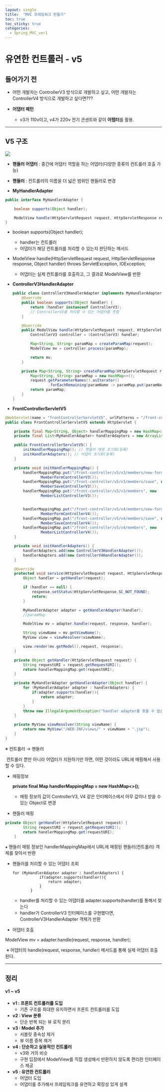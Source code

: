 ```yaml
---
layout: single
title:  "MVC 프레임워크 만들기"
toc: true
toc_sticky: true
categories:
  - Spring_MVC_ver1
---
```


#  유연한 컨트롤러 - v5



## 들어가기 전



- 어떤 개발자는 ControllerV3 방식으로 개발하고 싶고, 어떤 개발자는 ControllerV4 방식으로 개발하고 싶다면???

- **어댑터 패턴**
  - v3가 110v이고, v4가 220v 전기 콘센트와 같이 **어탭터**를 활용.

---



## V5 구조

![](/assets/images/2021-11-25-frontControllerv5_1/1.JPG)

- **핸들러 어댑터** : 중간에 어댑터 역할을 하는 어댑터(다양한 종류의 컨트롤러 호출 가능)
- **핸들러** : 컨트롤러의 이름을 더 넓은 범위인 핸들러로 변경



- **MyHandlerAdapter**

```java
public interface MyHandlerAdapter {

    boolean supports(Object handler);

    ModelView handle(HttpServletRequest request, HttpServletResponse response, Object handler) throws ServletException, IOException;
}

```

- boolean supports(Object handler);
  - handler는 컨트롤러
  - 어댑터가 해당 컨트롤러를 처리할 수 있는지 판단하는 메서드

- ModelView handle(HttpServletRequest request, HttpServletResponse response, Object handler) throws ServletException, IOException;
  - 어댑터는 실제 컨트롤러를 호출하고, 그 결과로 ModelView를 반환





- **ControllerV3HandlerAdapter**

  ```java
  public class ControllerV3HandlerAdapter implements MyHandlerAdapter {
      @Override
      public boolean supports(Object handler) {
          return (handler instanceof ControllerV3);
          // ControllerV3를 처리할 수 있는 어댑터를 뜻함
      }
  
      @Override
      public ModelView handle(HttpServletRequest request, HttpServletResponse response, Object handler) throws ServletException, IOException {
          ControllerV3 controller = (ControllerV3) handler;
  
          Map<String, String> paramMap = createParamMap(request);
          ModelView mv = controller.process(paramMap);
  
          return mv;
      }
  
      private Map<String, String> createParamMap(HttpServletRequest request) {
          Map<String, String> paramMap = new HashMap<>();
          request.getParameterNames().asIterator()
                  .forEachRemaining(paramName -> paramMap.put(paramName, request.getParameter(paramName)));
          return paramMap;
      }
  }
  ```
  



- **FrontControllerServletV5**

```java
@WebServlet(name = "frontControllerServletV5", urlPatterns = "/front-controller/v5/*")
public class FrontControllerServletV5 extends HttpServlet {

    private final Map<String, Object> handlerMappingMap = new HashMap<>();
    private final List<MyHandlerAdapter> handlerAdapters = new ArrayList<>();

    public FrontControllerServletV5() {
        initHandlerMappingMap(); // 핸들러 매핑 초기화(등록)
        initHandlerAdapters(); // 어댑터 초기화(등록)
    }

    private void initHandlerMappingMap() {
        handlerMappingMap.put("/front-controller/v5/v3/members/new-form", new
                MemberFormControllerV3());
        handlerMappingMap.put("/front-controller/v5/v3/members/save", new
                MemberSaveControllerV3());
        handlerMappingMap.put("/front-controller/v5/v3/members", new
                MemberListControllerV3());


        handlerMappingMap.put("/front-controller/v5/v4/members/new-form", new
                MemberFormControllerV4());
        handlerMappingMap.put("/front-controller/v5/v4/members/save", new
                MemberSaveControllerV4());
        handlerMappingMap.put("/front-controller/v5/v4/members", new
                MemberListControllerV4());
    }

    private void initHandlerAdapters() {
        handlerAdapters.add(new ControllerV3HandlerAdapter());
        handlerAdapters.add(new ControllerV4HandlerAdapter());
    }

    @Override
    protected void service(HttpServletRequest request, HttpServletResponse response) throws ServletException, IOException {
        Object handler = getHandler(request);

        if (handler == null) {
            response.setStatus(HttpServletResponse.SC_NOT_FOUND);
            return;
        }

        MyHandlerAdapter adapter = getHandlerAdapter(handler);
        //paramMap

        ModelView mv = adapter.handle(request, response, handler);

        String viewName = mv.getViewName();
        MyView view = viewResolver(viewName);

        view.render(mv.getModel(),request, response);
    }

    private Object getHandler(HttpServletRequest request) {
        String requestURI = request.getRequestURI();
        return handlerMappingMap.get(requestURI);
    }

    private MyHandlerAdapter getHandlerAdapter(Object handler) {
        for (MyHandlerAdapter adapter : handlerAdapters) {
            if(adapter.supports(handler)){
                return adapter;
            }
        }
        throw new IllegalArgumentException("handler adapter를 찾을 수 없습니다. handler=" + handler);
    }

    private MyView viewResolver(String viewName) {
        return new MyView("/WEB-INF/views/" + viewName + ".jsp");
    }
}
```

 ※ 컨트롤러 → 핸들러

​	컨트롤러 뿐만 아니라 어댑터가 지원하기만 하면, 어떤 것이라도 URL에 매핑해서 사용할 수 있다.



- 매핑정보

  **private final Map handlerMappingMap = new HashMap<>();**

  - 매핑 정보의 값이 ControllerV3, V4 같은 인터페이스에서 아무 값이나 받을 수 있는 Object로 변경

- 핸들러 매핑

```java
private Object getHandler(HttpServletRequest request) {
        String requestURI = request.getRequestURI();
        return handlerMappingMap.get(requestURI);
    }
```

 ⁕ 핸들러 매핑 정보인 handlerMappingMap에서 URL에 매핑된 핸들러(컨트롤러) 객체를 찾아서 반환



- 핸들러를 처리할 수 있는 어댑터 조회

  ```
  for (MyHandlerAdapter adapter : handlerAdapters) {
              if(adapter.supports(handler)){
                  return adapter;
              }
          }
  ```

  - handler를 처리할 수 있는 어댑터를 adapter.supports(handler)를 통해서 찾는다
  - handler가 ControllerV3 인터페이스를 구현했다면, ControllerV3HandlerAdapter 객체가 반환

- 어댑터 호출

ModelView mv = adapter.handle(request, response, handler);

​	※ 어댑터의 handle(request, response, handler) 메서드를 통해 실제 어댑터 호출된다.

---



## 정리

#### v1 ~ v5



- **v1 : 프론트 컨트롤러를 도입**
  - 기존 구조를 최대한 유지하면서 프론트 컨트롤러를 도입
- **v2 : View 분류**
  - 단순 반복 되는 뷰 로직 분리
- **v3 : Model 추가**
  - 서블릿 종속성 제거
  - 뷰 이름 중복 제거
- **v4 : 단순하고 실용적인 컨트롤러**
  - v3와 거의 비슷
  - 구현 입장에서 ModelView를 직접 생성해서 반환하지 않도록 편리한 인터페이스 제공
- **v5 : 유연한 컨트롤러**
  - 어댑터 도입
  - 어댑터를 추가해서 프레임워크를 유연하고 확장성 있게 설계
